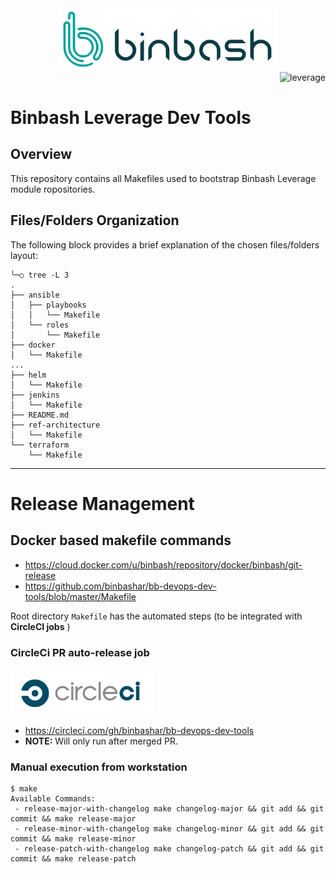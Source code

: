 <div align="center">
    <img src="./%40figures/binbash.png" alt="drawing" width="350"/>
</div>
<div align="right">
  <img src="./%40figures/binbash-leverage-terraform.png"
  alt="leverage" width="230"/>
</div>

# Binbash Leverage Dev Tools

## Overview
This repository contains all Makefiles used to bootstrap Binbash Leverage module ropositories.

## Files/Folders Organization
The following block provides a brief explanation of the chosen files/folders layout:

```shell
╰─○ tree -L 3
.
├── ansible
│   ├── playbooks
│   │   └── Makefile
│   └── roles
│       └── Makefile
├── docker
│   └── Makefile
...
├── helm
│   └── Makefile
├── jenkins
│   └── Makefile
├── README.md
├── ref-architecture
│   └── Makefile
└── terraform
    └── Makefile

```

---

# Release Management

## Docker based makefile commands

* <https://cloud.docker.com/u/binbash/repository/docker/binbash/git-release>
* <https://github.com/binbashar/bb-devops-dev-tools/blob/master/Makefile>

Root directory `Makefile` has the automated steps (to be integrated with **CircleCI jobs** []() )

### CircleCi PR auto-release job

<div align="left">
  <img src="./%40figures/circleci.png" alt="leverage-circleci" width="230"/>
</div>

- <https://circleci.com/gh/binbashar/bb-devops-dev-tools>
- **NOTE:** Will only run after merged PR.

### Manual execution from workstation

```
$ make
Available Commands:
 - release-major-with-changelog make changelog-major && git add && git commit && make release-major
 - release-minor-with-changelog make changelog-minor && git add && git commit && make release-minor
 - release-patch-with-changelog make changelog-patch && git add && git commit && make release-patch
